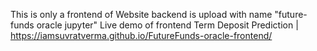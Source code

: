 This is only a frontend of Website backend is upload with name "future-funds oracle jupyter"
Live demo of frontend Term Deposit Prediction | https://iamsuvratverma.github.io/FutureFunds-oracle-frontend/
